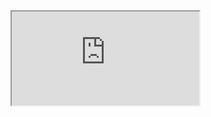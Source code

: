 <iframe src="https://www.baidu.com/?tn=44048691_oem_dg"

    style="width:1000px; height:600px;" frameborder="0">
</iframe>
